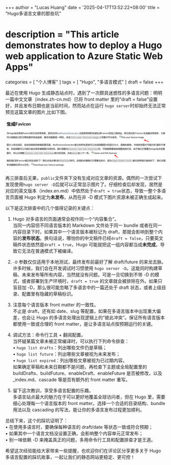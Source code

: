 +++
author = "Lucas Huang"
date = '2025-04-17T13:52:22+08:00'
title = "Hugo多语言文章的那些坑"
# description = "This article demonstrates how to deploy a Hugo web application to Azure Static Web Apps"
categories = [
    "个人博客"
]
tags = [
    "Hugo",
    "多语言模式"
]
draft = false
+++



最近在使用 Hugo 生成静态站点时，遇到了一次颇具迷惑性的多语言问题：明明一篇中文文章（index.zh-cn.md）已将 front matter 里的“draft = false”设置好，并且发布日期也是当前时间，然而站点在运行 `hugo server`时却始终无法正常预览这篇文章的图片,比如下图。

![image-not-loading](image-not-loading.png)

再三排查后无果，`public`文件夹下没有生成对应文章的资源。偶然的一次尝试下发现使用`hugo server -D`后就可以正常显示图片了。仔细检查后却发现，居然是对应的英文版本（index.en.md）中依然处于`draft = true`状态，导致一整个多语言页面被 Hugo 判定为**未发布**，从而在非 -D 模式下图片资源未被正确生成起来。

以下是这次排查中的几个值得记录的关键点：

1. Hugo 对多语言的页面通常会视作同一个“内容集合”。  
   当同一内容但不同语言版本的 Markdown 文件处于同一 bundle 或者在同一内容目录下时，如果其中一个语言版本被标记为 draft，那就会影响到整个内容的**发布状态**。换句话说，哪怕你的中文稿件已经`draft = false`，只要英文稿件状态依然是`draft = true`，Hugo 可能就把这一组内容都当成**未完成**，导致它无法在普通模式下被编译。

2. `-D` 参数仅仅适用于本地测试，最终发布前最好了解 draft/future 的来龙去脉。  
   许多时候，我们会在开发调试时习惯使用 `hugo server -D`。这能同时构建草稿、未来发布等所有内容，当然就没有问题。可是一旦切换到不带 -D 的模式，或者部署到生产环境时，`draft = true` 的文章就会被排除在外。如果只盲目加 -D，那么很可能忽略了多语言中的一篇还处于 draft 状态，或者上级目录、配置里有隐藏的草稿标识。

3. 注意每个语言版本 front matter 的一致性。  
   不止是 draft，还有如 date、slug 等配置，如果在多语言版本中出现重大偏差，也会让 Hugo 的多语言处理出现逻辑上的“彼此冲突”。保证所有语言版本都使用一致或合理的 front matter，是让多语言站点按预期运行的关键。

4. 调试方法：命令行工具 + 翻阅配置。  
   当怀疑某篇文章未被正常编译时，可以执行下列命令排查：  
   • `hugo list drafts`：列出哪些文件仍是草稿；  
   • `hugo list future`：列出哪些文章被视为未来发布；  
   • `hugo list expired`：列出哪些文章被视为已过期内容。  
   如果确定草稿和未来日期都不是问题，再检查下主题或全局配置里的 buildDrafts、buildFuture、enableDraft、enableFuture 是否被修改，以及 _index.md、cascade 等是否有额外的 front matter 重写。

5. 留下这次教训，享受多语言配置的乐趣。  
   多语言站点最大的魅力在于可以更好地覆盖全球访问者，但在 Hugo 里，需要细心处理每一个语言版本的 front matter。选择一个合适的目录结构、bundle 用法以及 cascading 的写法，能让你的多语言发布过程更加顺利。

总结下来，这个的踩坑证明了：  
• 在使用多语言时，要确保每种语言的 draft/date 等状态一致或符合预期；  
• 如果其中一个语言文档没设置正确，会影响整个内容单元正常发布；  
• 别一味依赖 -D 来掩盖真正的问题，多用命令行工具和配置排查才是王道。

希望这次经验能给大家带来一些提醒，也欢迎你们在评论区分享更多关于 Hugo 多语言配置的踩坑故事，一起让我们的静态网站更稳定、更可控！